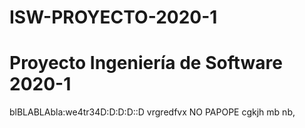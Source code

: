 # ISW-PROYECTO-2020-1

# Proyecto Ingeniería de Software 2020-1

blBLABLAbla:we4tr34D:D:D:D::D
vrgredfvx
NO
PAPOPE
cgkjh mb nb,